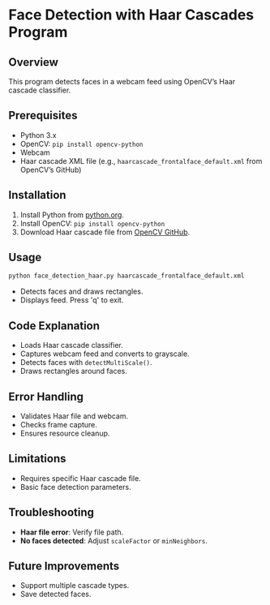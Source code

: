 # Face Detection with Haar Cascades Program

## Overview
This program detects faces in a webcam feed using OpenCV’s Haar cascade classifier.

## Prerequisites
- Python 3.x
- OpenCV: `pip install opencv-python`
- Webcam
- Haar cascade XML file (e.g., `haarcascade_frontalface_default.xml` from OpenCV’s GitHub)

## Installation
1. Install Python from [python.org](https://www.python.org/).
2. Install OpenCV: `pip install opencv-python`
3. Download Haar cascade file from [OpenCV GitHub](https://github.com/opencv/opencv/tree/master/data/haarcascades).

## Usage
```bash
python face_detection_haar.py haarcascade_frontalface_default.xml
```
- Detects faces and draws rectangles.
- Displays feed. Press 'q' to exit.

## Code Explanation
- Loads Haar cascade classifier.
- Captures webcam feed and converts to grayscale.
- Detects faces with `detectMultiScale()`.
- Draws rectangles around faces.

## Error Handling
- Validates Haar file and webcam.
- Checks frame capture.
- Ensures resource cleanup.

## Limitations
- Requires specific Haar cascade file.
- Basic face detection parameters.

## Troubleshooting
- **Haar file error**: Verify file path.
- **No faces detected**: Adjust `scaleFactor` or `minNeighbors`.

## Future Improvements
- Support multiple cascade types.
- Save detected faces.